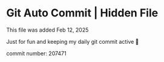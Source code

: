 # Git Auto Commit | Hidden File

This file was added Feb 12, 2025

Just for fun and keeping my daily git commit active 🤪

commit number: 207471
